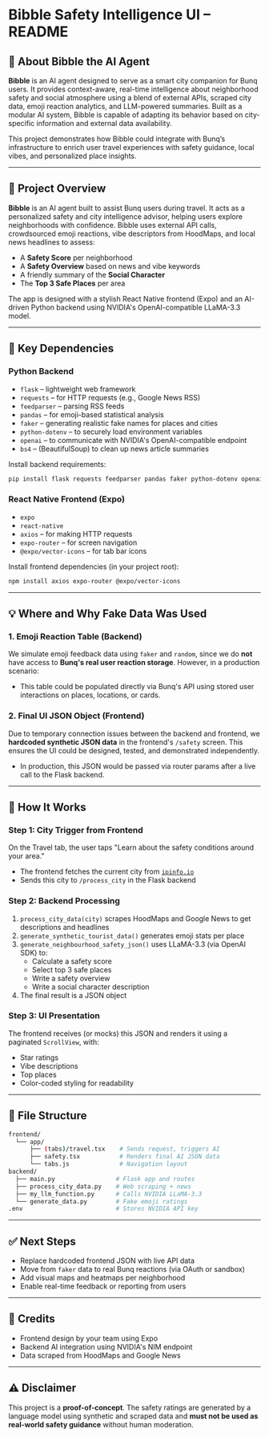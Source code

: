 # Bibble Safety Intelligence UI – README

## 🤖 About Bibble the AI Agent
**Bibble** is an AI agent designed to serve as a smart city companion for Bunq users. It provides context-aware, real-time intelligence about neighborhood safety and social atmosphere using a blend of external APIs, scraped city data, emoji reaction analytics, and LLM-powered summaries. Built as a modular AI system, Bibble is capable of adapting its behavior based on city-specific information and external data availability.

This project demonstrates how Bibble could integrate with Bunq’s infrastructure to enrich user travel experiences with safety guidance, local vibes, and personalized place insights.

---

## 🧠 Project Overview
**Bibble** is an AI agent built to assist Bunq users during travel. It acts as a personalized safety and city intelligence advisor, helping users explore neighborhoods with confidence. Bibble uses external API calls, crowdsourced emoji reactions, vibe descriptors from HoodMaps, and local news headlines to assess:

- A **Safety Score** per neighborhood
- A **Safety Overview** based on news and vibe keywords
- A friendly summary of the **Social Character**
- The **Top 3 Safe Places** per area

The app is designed with a stylish React Native frontend (Expo) and an AI-driven Python backend using NVIDIA's OpenAI-compatible LLaMA-3.3 model.

---

## 🔧 Key Dependencies

### Python Backend
- `flask` – lightweight web framework
- `requests` – for HTTP requests (e.g., Google News RSS)
- `feedparser` – parsing RSS feeds
- `pandas` – for emoji-based statistical analysis
- `faker` – generating realistic fake names for places and cities
- `python-dotenv` – to securely load environment variables
- `openai` – to communicate with NVIDIA's OpenAI-compatible endpoint
- `bs4` – (BeautifulSoup) to clean up news article summaries

Install backend requirements:
```bash
pip install flask requests feedparser pandas faker python-dotenv openai beautifulsoup4
```

### React Native Frontend (Expo)
- `expo`
- `react-native`
- `axios` – for making HTTP requests
- `expo-router` – for screen navigation
- `@expo/vector-icons` – for tab bar icons

Install frontend dependencies (in your project root):
```bash
npm install axios expo-router @expo/vector-icons
```

---

## 💡 Where and Why Fake Data Was Used

### 1. **Emoji Reaction Table (Backend)**
We simulate emoji feedback data using `faker` and `random`, since we do **not** have access to **Bunq's real user reaction storage**. However, in a production scenario:
- This table could be populated directly via Bunq's API using stored user interactions on places, locations, or cards.

### 2. **Final UI JSON Object (Frontend)**
Due to temporary connection issues between the backend and frontend, we **hardcoded synthetic JSON data** in the frontend's `/safety` screen. This ensures the UI could be designed, tested, and demonstrated independently.
- In production, this JSON would be passed via router params after a live call to the Flask backend.

---

## 🚀 How It Works

### Step 1: City Trigger from Frontend
On the Travel tab, the user taps "Learn about the safety conditions around your area."
- The frontend fetches the current city from [`ipinfo.io`](https://ipinfo.io)
- Sends this city to `/process_city` in the Flask backend

### Step 2: Backend Processing
1. `process_city_data(city)` scrapes HoodMaps and Google News to get descriptions and headlines
2. `generate_synthetic_tourist_data()` generates emoji stats per place
3. `generate_neighbourhood_safety_json()` uses LLaMA-3.3 (via OpenAI SDK) to:
   - Calculate a safety score
   - Select top 3 safe places
   - Write a safety overview
   - Write a social character description
4. The final result is a JSON object

### Step 3: UI Presentation
The frontend receives (or mocks) this JSON and renders it using a paginated `ScrollView`, with:
- Star ratings
- Vibe descriptions
- Top places
- Color-coded styling for readability

---

## 📁 File Structure
```bash
frontend/
  └── app/
      ├── (tabs)/travel.tsx    # Sends request, triggers AI
      ├── safety.tsx           # Renders final AI JSON data
      └── tabs.js              # Navigation layout
backend/
  ├── main.py                 # Flask app and routes
  ├── process_city_data.py    # Web scraping + news
  ├── my_llm_function.py      # Calls NVIDIA LLaMA-3.3
  └── generate_data.py        # Fake emoji ratings
.env                          # Stores NVIDIA API key
```

---

## ✅ Next Steps
- Replace hardcoded frontend JSON with live API data
- Move from `faker` data to real Bunq reactions (via OAuth or sandbox)
- Add visual maps and heatmaps per neighborhood
- Enable real-time feedback or reporting from users

---

## 📌 Credits
- Frontend design by your team using Expo
- Backend AI integration using NVIDIA's NIM endpoint
- Data scraped from HoodMaps and Google News

---

## ⚠️ Disclaimer
This project is a **proof-of-concept**. The safety ratings are generated by a language model using synthetic and scraped data and **must not be used as real-world safety guidance** without human moderation.